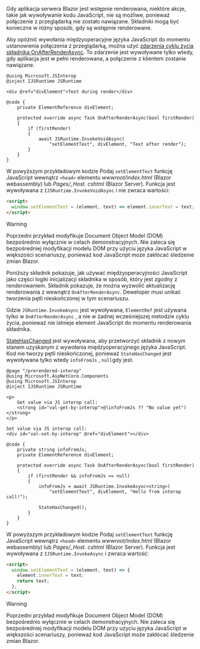 ---
---
Gdy aplikacja serwera Blazor jest wstępnie renderowana, niektóre akcje, takie jak wywoływanie kodu JavaScript, nie są możliwe, ponieważ połączenie z przeglądarką nie zostało nawiązane. Składniki mogą być konieczne w różny sposób, gdy są wstępnie renderowane.

Aby opóźnić wywołania międzyoperacyjne języka JavaScript do momentu ustanowienia połączenia z przeglądarką, można użyć [zdarzenia cyklu życia składnika OnAfterRenderAsync](xref:blazor/lifecycle#after-component-render). To zdarzenie jest wywoływane tylko wtedy, gdy aplikacja jest w pełni renderowana, a połączenie z klientem zostanie nawiązane.

```cshtml
@using Microsoft.JSInterop
@inject IJSRuntime JSRuntime

<div @ref="divElement">Text during render</div>

@code {
    private ElementReference divElement;

    protected override async Task OnAfterRenderAsync(bool firstRender)
    {
        if (firstRender)
        {
            await JSRuntime.InvokeVoidAsync(
                "setElementText", divElement, "Text after render");
        }
    }
}
```

W powyższym przykładowym kodzie Podaj `setElementText` funkcję JavaScript wewnątrz `<head>` elementu *wwwroot/index.html* (Blazor webassembly) lub *Pages/_Host. cshtml* (Blazor Server). Funkcja jest wywoływana z `IJSRuntime.InvokeVoidAsync` i nie zwraca wartości:

```html
<script>
  window.setElementText = (element, text) => element.innerText = text;
</script>
```

> [!WARNING]
> Poprzedni przykład modyfikuje Document Object Model (DOM) bezpośrednio wyłącznie w celach demonstracyjnych. Nie zaleca się bezpośredniej modyfikacji modelu DOM przy użyciu języka JavaScript w większości scenariuszy, ponieważ kod JavaScript może zakłócać śledzenie zmian Blazor.

Poniższy składnik pokazuje, jak używać międzyoperacyjności JavaScript jako części logiki inicjalizacji składnika w sposób, który jest zgodny z renderowaniem. Składnik pokazuje, że można wyzwolić aktualizację renderowania z wewnątrz `OnAfterRenderAsync`. Deweloper musi unikać tworzenia pętli nieskończonej w tym scenariuszu.

Gdzie `JSRuntime.InvokeAsync` jest wywoływana, `ElementRef` jest używana tylko w `OnAfterRenderAsync` , a nie w żadnej wcześniejszej metodzie cyklu życia, ponieważ nie istnieje element JavaScript do momentu renderowania składnika.

[StateHasChanged](xref:blazor/lifecycle#state-changes) jest wywoływana, aby przetworzyć składnik z nowym stanem uzyskanym z wywołania międzyoperacyjnego języka JavaScript. Kod nie tworzy pętli nieskończonej, ponieważ `StateHasChanged` jest wywoływana tylko wtedy `infoFromJs` , `null`gdy jest.

```cshtml
@page "/prerendered-interop"
@using Microsoft.AspNetCore.Components
@using Microsoft.JSInterop
@inject IJSRuntime JSRuntime

<p>
    Get value via JS interop call:
    <strong id="val-get-by-interop">@(infoFromJs ?? "No value yet")</strong>
</p>

Set value via JS interop call:
<div id="val-set-by-interop" @ref="divElement"></div>

@code {
    private string infoFromJs;
    private ElementReference divElement;

    protected override async Task OnAfterRenderAsync(bool firstRender)
    {
        if (firstRender && infoFromJs == null)
        {
            infoFromJs = await JSRuntime.InvokeAsync<string>(
                "setElementText", divElement, "Hello from interop call!");

            StateHasChanged();
        }
    }
}
```

W powyższym przykładowym kodzie Podaj `setElementText` funkcję JavaScript wewnątrz `<head>` elementu *wwwroot/index.html* (Blazor webassembly) lub *Pages/_Host. cshtml* (Blazor Server). Funkcja jest wywoływana z `IJSRuntime.InvokeAsync` i zwraca wartość:

```html
<script>
  window.setElementText = (element, text) => {
    element.innerText = text;
    return text;
  };
</script>
```

> [!WARNING]
> Poprzedni przykład modyfikuje Document Object Model (DOM) bezpośrednio wyłącznie w celach demonstracyjnych. Nie zaleca się bezpośredniej modyfikacji modelu DOM przy użyciu języka JavaScript w większości scenariuszy, ponieważ kod JavaScript może zakłócać śledzenie zmian Blazor.
